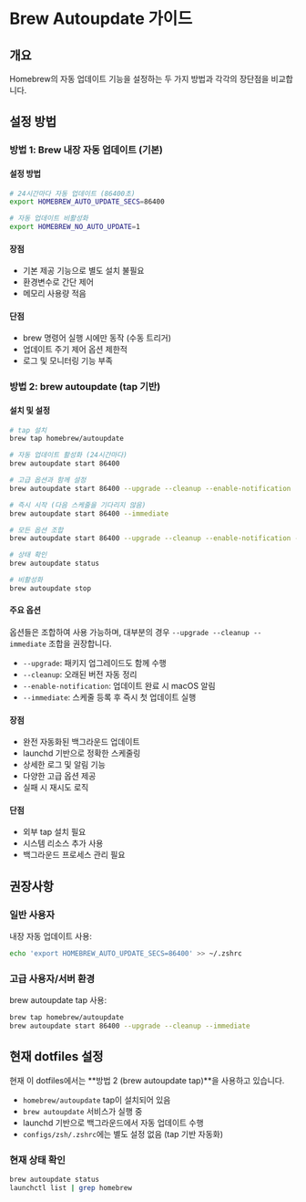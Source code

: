 # Brew Autoupdate 가이드

## 개요

Homebrew의 자동 업데이트 기능을 설정하는 두 가지 방법과 각각의 장단점을 비교합니다.

## 설정 방법

### 방법 1: Brew 내장 자동 업데이트 (기본)

#### 설정 방법
```bash
# 24시간마다 자동 업데이트 (86400초)
export HOMEBREW_AUTO_UPDATE_SECS=86400

# 자동 업데이트 비활성화
export HOMEBREW_NO_AUTO_UPDATE=1
```

#### 장점
- 기본 제공 기능으로 별도 설치 불필요
- 환경변수로 간단 제어
- 메모리 사용량 적음

#### 단점
- brew 명령어 실행 시에만 동작 (수동 트리거)
- 업데이트 주기 제어 옵션 제한적
- 로그 및 모니터링 기능 부족

### 방법 2: brew autoupdate (tap 기반)

#### 설치 및 설정
```bash
# tap 설치
brew tap homebrew/autoupdate

# 자동 업데이트 활성화 (24시간마다)
brew autoupdate start 86400

# 고급 옵션과 함께 설정
brew autoupdate start 86400 --upgrade --cleanup --enable-notification

# 즉시 시작 (다음 스케줄을 기다리지 않음)
brew autoupdate start 86400 --immediate

# 모든 옵션 조합
brew autoupdate start 86400 --upgrade --cleanup --enable-notification --immediate

# 상태 확인
brew autoupdate status

# 비활성화
brew autoupdate stop
```

#### 주요 옵션

옵션들은 조합하여 사용 가능하며, 대부분의 경우 `--upgrade --cleanup --immediate` 조합을 권장합니다.

- `--upgrade`: 패키지 업그레이드도 함께 수행
- `--cleanup`: 오래된 버전 자동 정리
- `--enable-notification`: 업데이트 완료 시 macOS 알림
- `--immediate`: 스케줄 등록 후 즉시 첫 업데이트 실행

#### 장점
- 완전 자동화된 백그라운드 업데이트
- launchd 기반으로 정확한 스케줄링
- 상세한 로그 및 알림 기능
- 다양한 고급 옵션 제공
- 실패 시 재시도 로직

#### 단점
- 외부 tap 설치 필요
- 시스템 리소스 추가 사용
- 백그라운드 프로세스 관리 필요

## 권장사항

### 일반 사용자
내장 자동 업데이트 사용:
```bash
echo 'export HOMEBREW_AUTO_UPDATE_SECS=86400' >> ~/.zshrc
```

### 고급 사용자/서버 환경
brew autoupdate tap 사용:
```bash
brew tap homebrew/autoupdate
brew autoupdate start 86400 --upgrade --cleanup --immediate
```

## 현재 dotfiles 설정

현재 이 dotfiles에서는 **방법 2 (brew autoupdate tap)**을 사용하고 있습니다.

- `homebrew/autoupdate` tap이 설치되어 있음
- `brew autoupdate` 서비스가 실행 중
- launchd 기반으로 백그라운드에서 자동 업데이트 수행
- `configs/zsh/.zshrc`에는 별도 설정 없음 (tap 기반 자동화)

### 현재 상태 확인

```bash
brew autoupdate status
launchctl list | grep homebrew
```
